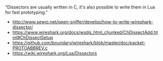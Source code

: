 "Dissectors are usually written in C, it's also possible to write them in Lua for fast prototyping."

- http://www.sewio.net/open-sniffer/develop/how-to-write-wireshark-dissector/
- https://www.wireshark.org/docs/wsdg_html_chunked/ChDissectAdd.html#ChDissectSetup
- https://github.com/boundary/wireshark/blob/master/doc/packet-PROTOABBREV.c
- https://wiki.wireshark.org/Lua/Dissectors
